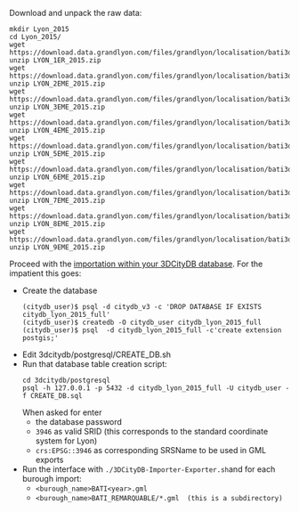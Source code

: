 Download and unpack the raw data:
````
mkdir Lyon_2015
cd Lyon_2015/
wget https://download.data.grandlyon.com/files/grandlyon/localisation/bati3d/LYON_1ER_2015.zip
unzip LYON_1ER_2015.zip
wget https://download.data.grandlyon.com/files/grandlyon/localisation/bati3d/LYON_2EME_2015.zip
unzip LYON_2EME_2015.zip
wget https://download.data.grandlyon.com/files/grandlyon/localisation/bati3d/LYON_3EME_2015.zip
unzip LYON_3EME_2015.zip
wget https://download.data.grandlyon.com/files/grandlyon/localisation/bati3d/LYON_4EME_2015.zip
unzip LYON_4EME_2015.zip
wget https://download.data.grandlyon.com/files/grandlyon/localisation/bati3d/LYON_5EME_2015.zip
unzip LYON_5EME_2015.zip
wget https://download.data.grandlyon.com/files/grandlyon/localisation/bati3d/LYON_6EME_2015.zip
unzip LYON_6EME_2015.zip
wget https://download.data.grandlyon.com/files/grandlyon/localisation/bati3d/LYON_7EME_2015.zip
unzip LYON_7EME_2015.zip
wget https://download.data.grandlyon.com/files/grandlyon/localisation/bati3d/LYON_8EME_2015.zip
unzip LYON_8EME_2015.zip
wget https://download.data.grandlyon.com/files/grandlyon/localisation/bati3d/LYON_9EME_2015.zip
unzip LYON_9EME_2015.zip
````

Proceed with the [importation within your 3DCityDB database](Install3DCityDB.md#import-some-citygml-file-content). 
For the impatient this goes:
 * Create the database
   ````
   (citydb_user)$ psql -d citydb_v3 -c 'DROP DATABASE IF EXISTS citydb_lyon_2015_full'
   (citydb_user)$ createdb -O citydb_user citydb_lyon_2015_full
   (citydb_user)$ psql  -d citydb_lyon_2015_full -c'create extension postgis;'
   ```` 
 * Edit 3dcitydb/postgresql/CREATE_DB.sh
 * Run that database table creation script:
   ````
   cd 3dcitydb/postgresql
   psql -h 127.0.0.1 -p 5432 -d citydb_lyon_2015_full -U citydb_user -f CREATE_DB.sql
   ````
   When asked for enter 
    - the database password
    - `3946` as valid SRID (this corresponds to the standard coordinate system for Lyon)
    - `crs:EPSG::3946` as corresponding SRSName to be used in GML exports
 * Run the interface with `./3DCityDB-Importer-Exporter.sh`and for each burough import:
   - `<burough_name>BATI<year>.gml`
   - `<burough_name>BATI_REMARQUABLE/*.gml  (this is a subdirectory)`

